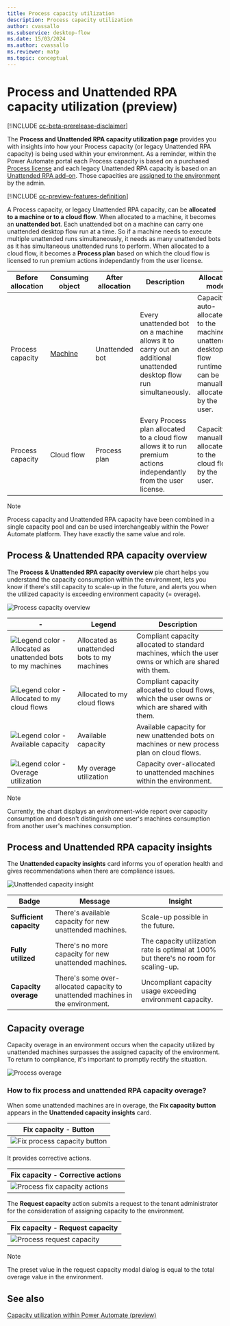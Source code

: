 ```yaml
---
title: Process capacity utilization 
description: Process capacity utilization 
author: cvassallo
ms.subservice: desktop-flow
ms.date: 15/03/2024
ms.author: cvassallo
ms.reviewer: matp
ms.topic: conceptual
---
```


# Process and Unattended RPA capacity utilization (preview)

[!INCLUDE [cc-beta-prerelease-disclaimer](actions-reference/includes/cc-beta-prerelease-disclaimer.md)]

The **Process and Unattended RPA capacity utilization page** provides you with insights into how your Process capacity (or legacy Unattended RPA capacity) is being used within your environment. As a reminder, within the Power Automate portal each Process capacity is based on a purchased [Process license](/power-platform/admin/power-automate-licensing/types) and each legacy Unattended RPA capacity is based on an [Unattended RPA add-on](/power-platform/admin/power-automate-licensing/add-ons#unattended-rpa-add-on). Those capacities are [assigned to the environment](/power-platform/admin/capacity-add-on#allocate-or-change-capacity-in-an-environment) by the admin.

[!INCLUDE [cc-preview-features-definition](../includes/cc-preview-features-definition.md)]

A Process capacity, or legacy Unattended RPA capacity, can be **allocated to a machine or to a cloud flow**. When allocated to a machine, it becomes an **unattended bot**. Each unattended bot on a machine can carry one unattended desktop flow run at a time. So if a machine needs to execute multiple unattended runs simultaneously, it needs as many unattended bots as it has simultaneous unattended runs to perform. When allocated to a cloud flow, it becomes a **Process plan** based on which the cloud flow is licensed to run premium actions independantly from the user license. 

|Before allocation|Consuming object|After allocation|Description|Allocation mode|
|----|--------------------|----|----|----|
|Process capacity|[Machine](manage-machines.md)|Unattended bot|Every unattended bot on a machine allows it to carry out an additional unattended desktop flow run simultaneously.|Capacity is auto-allocated to the machine at unattended desktop flow runtime or can be manually allocated by the user.|
|Process capacity|Cloud flow|Process plan|Every Process plan allocated to a cloud flow allows it to run premium actions independantly from the user license.|Capacity is manually allocated to the cloud flow by the user.|

> [!NOTE]
>
> Process capacity and Unattended RPA capacity have been combined in a single capacity pool and can be used interchangeably within the Power Automate platform. They have exactly the same value and role.

## Process & Unattended RPA capacity overview

The **Process & Unattended RPA capacity overview** pie chart helps you understand the capacity consumption within the environment, lets you know if there's still capacity to scale-up in the future, and alerts you when the utilized capacity is exceeding environment capacity (= overage).

![Process capacity overview](media/capacity-utilization/unattended-capacity-overview.png)

|-|Legend|Description|
|----|--------------------|----|
|![Legend color - Allocated as unattended bots to my machines](media/capacity-utilization/legend-used-by-unattended-machines.png)|Allocated as unattended bots to my machines|Compliant capacity allocated to standard machines, which the user owns or which are shared with them.|
|![Legend color - Allocated to my cloud flows](media/capacity-utilization/legend-used-by-unattended-machines.png)|Allocated to my cloud flows|Compliant capacity allocated to cloud flows, which the user owns or which are shared with them.|
|![Legend color - Available capacity](media/capacity-utilization/legend-available-capacity.png)|Available capacity|Available capacity for new unattended bots on machines or new process plan on cloud flows.|
|![Legend color - Overage utilization](media/capacity-utilization/legend-my-overage-utilization.png)|My overage utilization|Capacity over-allocated to unattended machines within the environment.|

> [!NOTE]
>
> Currently, the chart displays an environment-wide report over capacity consumption and doesn't distinguish one user's machines consumption from another user's machines consumption.

## Process and Unattended RPA capacity insights

The **Unattended capacity insights** card informs you of operation health and gives recommendations when there are compliance issues.

![Unattended capacity insight](media/capacity-utilization/unattended-capacity-insight.png)

|Badge|Message|Insight|
|----|--------------------|----|
|**Sufficient capacity**|There's available capacity for new unattended machines.|Scale-up possible in the future.|
|**Fully utilized**|There's no more capacity for new unattended machines.|The capacity utilization rate is optimal at 100% but there's no room for scaling-up.|
|**Capacity overage**|There's some over-allocated capacity to unattended machines in the environment.|Uncompliant capacity usage exceeding environment capacity.|

## Capacity overage

Capacity overage in an environment occurs when the capacity utilized by unattended machines surpasses the assigned capacity of the environment. To return to compliance, it's important to promptly rectify the situation.

![Process overage](media/capacity-utilization/overage-unattended.png)

### How to fix process and unattended RPA capacity overage?

When some unattended machines are in overage, the **Fix capacity button** appears in the **Unattended capacity insights** card.

|Fix capacity - Button|
|-------|
|![Fix process capacity button](media/capacity-utilization/fix-process-capacity-button.png)|

It provides corrective actions.

|Fix capacity - Corrective actions|
|-|
|![Process fix capacity actions](media/capacity-utilization/unattended-fix-capacity.png)|

The **Request capacity** action submits a request to the tenant administrator for the consideration of assigning capacity to the environment.

|Fix capacity - Request capacity|
|-|
|![Process request capacity](media/capacity-utilization/unattended-capacity-request.png)|

> [!NOTE]
> 
> The preset value in the request capacity modal dialog is equal to the total overage value in the environment.

## See also

[Capacity utilization within Power Automate (preview)](capacity-utilization.md)
